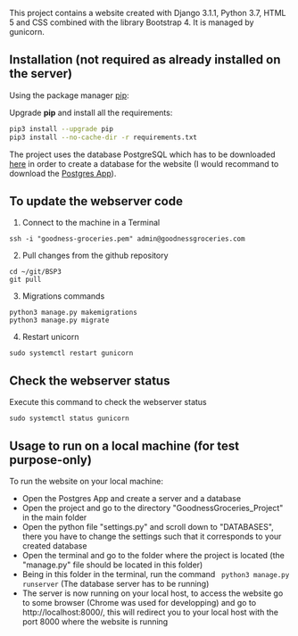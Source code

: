 
This project contains a website created with Django 3.1.1, Python 3.7, HTML 5 and CSS combined with the library Bootstrap 4. It is managed by gunicorn.

## Installation (not required as already installed on the server)

Using the package manager [pip](https://pip.pypa.io/en/stable/):

Upgrade **pip** and install all the requirements:
```bash
pip3 install --upgrade pip
pip3 install --no-cache-dir -r requirements.txt
```

The project uses the database PostgreSQL which has to be downloaded [here](https://www.postgresql.org/download/) in order to create a database for the website (I would recommand to download the [Postgres App](https://postgresapp.com/)).

## To update the webserver code
1. Connect to the machine in a Terminal
```
ssh -i "goodness-groceries.pem" admin@goodnessgroceries.com
```

2. Pull changes from the github repository
```
cd ~/git/BSP3
git pull
```

3. Migrations commands
```
python3 manage.py makemigrations
python3 manage.py migrate
```

4. Restart unicorn
```
sudo systemctl restart gunicorn
```

## Check the webserver status
Execute this command to check the webserver status
```
sudo systemctl status gunicorn
```

## Usage to run on a local machine (for test purpose-only)

To run the website on your local machine:
- Open the Postgres App and create a server and a database
- Open the project and go to the directory "GoodnessGroceries_Project" in the main folder
- Open the python file "settings.py" and scroll down to "DATABASES", there you have to change the settings such that it corresponds to your created database
- Open the terminal and go to the folder where the project is located (the "manage.py" file should be located in this folder)
- Being in this folder in the terminal, run the command ``` python3 manage.py runserver``` (The database server has to be running)
- The server is now running on your local host, to access the website go to some browser (Chrome was used for developping) and go to http://localhost:8000/, this will redirect you to your local host with the port 8000 where the website is running
